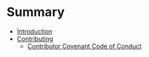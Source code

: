 # Summary

* [Introduction](README.md)
* [Contributing](contributing.md)
  * [Contributor Covenant Code of Conduct](code-of-conduct.md)
